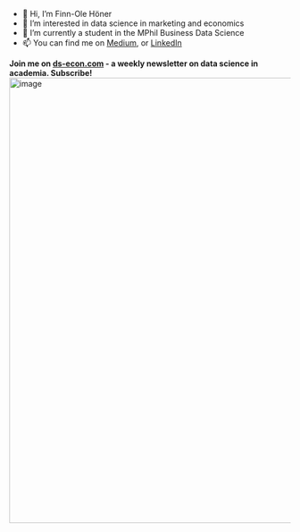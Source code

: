 - 👋 Hi, I’m Finn-Ole Höner
- 👀 I’m interested in data science in marketing and economics
- 🌱 I’m currently a student in the MPhil Business Data Science
- 📫 You can find me on [Medium](https://medium.com/@ds-econ), or [LinkedIn](https://www.linkedin.com/in/finn-hoener/)

**Join me on [ds-econ.com](https://www.ds-econ.com) - a weekly newsletter on data science in academia. Subscribe!**
<a href="https://www.ds-econ.com"><img width="797" alt="image" src="https://github.com/finnoh/finnoh/assets/59664225/20b93042-fc3f-4e40-9b99-6db12b813dd8"></a>

